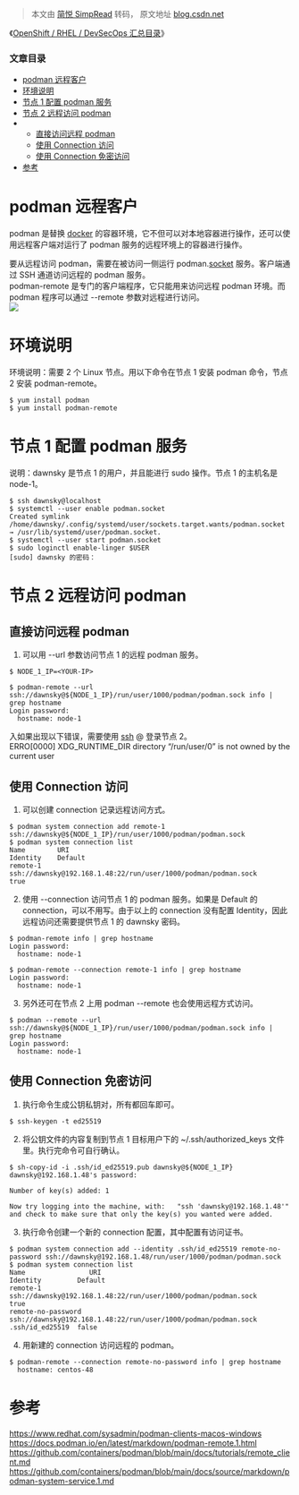 > 本文由 [简悦 SimpRead](http://ksria.com/simpread/) 转码， 原文地址 [blog.csdn.net](https://blog.csdn.net/weixin_43902588/article/details/124796454)

《[OpenShift / RHEL / DevSecOps 汇总目录](https://blog.csdn.net/weixin_43902588/article/details/105060359)》

### 文章目录

*   [podman 远程客户](#podman__4)
*   [环境说明](#_10)
*   [节点 1 配置 podman 服务](#_1__podman__17)
*   [节点 2 远程访问 podman](#_2__podman_29)
*   *   [直接访问远程 podman](#_podman_30)
    *   [使用 Connection 访问](#_Connection__42)
    *   [使用 Connection 免密访问](#_Connection__67)
*   [参考](#_96)

podman 远程客户
===========

podman 是替换 [docker](https://so.csdn.net/so/search?q=docker&spm=1001.2101.3001.7020) 的容器环境，它不但可以对本地容器进行操作，还可以使用远程客户端对运行了 podman 服务的远程环境上的容器进行操作。

要从远程访问 podman，需要在被访问一侧运行 podman.[socket](https://so.csdn.net/so/search?q=socket&spm=1001.2101.3001.7020) 服务。客户端通过 SSH 通道访问远程的 podman 服务。  
podman-remote 是专门的客户端程序，它只能用来访问远程 podman 环境。而 podman 程序可以通过 --remote 参数对远程进行访问。  
![](https://img-blog.csdnimg.cn/739c4d4fd78447a48c604557e712ad51.png)

环境说明
====

环境说明：需要 2 个 Linux 节点。用以下命令在节点 1 安装 podman 命令，节点 2 安装 podman-remote。

```
$ yum install podman
$ yum install podman-remote

```

节点 1 配置 podman 服务
=================

说明：dawnsky 是节点 1 的用户，并且能进行 sudo 操作。节点 1 的主机名是 node-1。

```
$ ssh dawnsky@localhost
$ systemctl --user enable podman.socket
Created symlink /home/dawnsky/.config/systemd/user/sockets.target.wants/podman.socket → /usr/lib/systemd/user/podman.socket.
$ systemctl --user start podman.socket
$ sudo loginctl enable-linger $USER
[sudo] dawnsky 的密码：

```

节点 2 远程访问 podman
================

直接访问远程 podman
-------------

1.  可以用 --url 参数访问节点 1 的远程 podman 服务。

```
$ NODE_1_IP=<YOUR-IP>
 
$ podman-remote --url ssh://dawnsky@${NODE_1_IP}/run/user/1000/podman/podman.sock info | grep hostname
Login password:
  hostname: node-1

```

入如果出现以下错误，需要使用 [ssh](https://so.csdn.net/so/search?q=ssh&spm=1001.2101.3001.7020) @ 登录节点 2。  
ERRO[0000] XDG_RUNTIME_DIR directory “/run/user/0” is not owned by the current user

使用 Connection 访问
----------------

1.  可以创建 connection 记录远程访问方式。

```
$ podman system connection add remote-1 ssh://dawnsky@${NODE_1_IP}/run/user/1000/podman/podman.sock
$ podman system connection list
Name        URI                                                             Identity    Default
remote-1    ssh://dawnsky@192.168.1.48:22/run/user/1000/podman/podman.sock              true

```

2.  使用 --connection 访问节点 1 的 podman 服务。如果是 Default 的 connection，可以不用写。由于以上的 connection 没有配置 Identity，因此远程访问还需要提供节点 1 的 dawnsky 密码。

```
$ podman-remote info | grep hostname
Login password:
  hostname: node-1
 
$ podman-remote --connection remote-1 info | grep hostname
Login password:
  hostname: node-1

```

3.  另外还可在节点 2 上用 podman --remote 也会使用远程方式访问。

```
$ podman --remote --url ssh://dawnsky@${NODE_1_IP}/run/user/1000/podman/podman.sock info | grep hostname
Login password:
  hostname: node-1

```

使用 Connection 免密访问
------------------

1.  执行命令生成公钥私钥对，所有都回车即可。

```
$ ssh-keygen -t ed25519

```

2.  将公钥文件的内容复制到节点 1 目标用户下的 ~/.ssh/authorized_keys 文件里。执行完命令可自行确认。

```
$ sh-copy-id -i .ssh/id_ed25519.pub dawnsky@${NODE_1_IP}
dawnsky@192.168.1.48's password:
 
Number of key(s) added: 1
 
Now try logging into the machine, with:   "ssh 'dawnsky@192.168.1.48'"
and check to make sure that only the key(s) you wanted were added.

```

3.  执行命令创建一个新的 connection 配置，其中配置有访问证书。

```
$ podman system connection add --identity .ssh/id_ed25519 remote-no-password ssh://dawnsky@192.168.1.48/run/user/1000/podman/podman.sock
$ podman system connection list
Name                URI                                                             Identity         Default
remote-1            ssh://dawnsky@192.168.1.48:22/run/user/1000/podman/podman.sock                   true
remote-no-password  ssh://dawnsky@192.168.1.48:22/run/user/1000/podman/podman.sock  .ssh/id_ed25519  false

```

4.  用新建的 connection 访问远程的 podman。

```
$ podman-remote --connection remote-no-password info | grep hostname
  hostname: centos-48

```

参考
==

https://www.redhat.com/sysadmin/podman-clients-macos-windows  
https://docs.podman.io/en/latest/markdown/podman-remote.1.html  
https://github.com/containers/podman/blob/main/docs/tutorials/remote_client.md  
https://github.com/containers/podman/blob/main/docs/source/markdown/podman-system-service.1.md